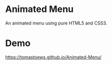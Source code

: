 # Animated Menu
An animated menu using pure HTML5 and CSS3.

# Demo
https://tomastoews.github.io/Animated-Menu/
